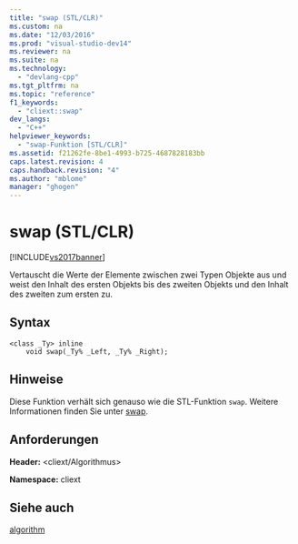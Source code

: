 ```yaml
---
title: "swap (STL/CLR)"
ms.custom: na
ms.date: "12/03/2016"
ms.prod: "visual-studio-dev14"
ms.reviewer: na
ms.suite: na
ms.technology: 
  - "devlang-cpp"
ms.tgt_pltfrm: na
ms.topic: "reference"
f1_keywords: 
  - "cliext::swap"
dev_langs: 
  - "C++"
helpviewer_keywords: 
  - "swap-Funktion [STL/CLR]"
ms.assetid: f21262fe-8be1-4993-b725-4687828183bb
caps.latest.revision: 4
caps.handback.revision: "4"
ms.author: "mblome"
manager: "ghogen"
---
```

# swap (STL/CLR)
[!INCLUDE[vs2017banner](../assembler/inline/includes/vs2017banner.md)]

Vertauscht die Werte der Elemente zwischen zwei Typen Objekte aus und weist den Inhalt des ersten Objekts bis des zweiten Objekts und den Inhalt des zweiten zum ersten zu.  
  
## Syntax  
  
```  
<class _Ty> inline  
    void swap(_Ty% _Left, _Ty% _Right);  
```  
  
## Hinweise  
 Diese Funktion verhält sich genauso wie die STL\-Funktion `swap`.  Weitere Informationen finden Sie unter [swap](../Topic/swap.md).  
  
## Anforderungen  
 **Header:** \<cliext\/Algorithmus\>  
  
 **Namespace:** cliext  
  
## Siehe auch  
 [algorithm](../dotnet/algorithm-stl-clr.md)